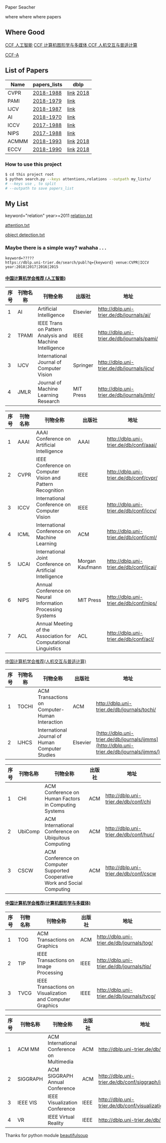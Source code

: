 Paper Seacher

where where where papers

## Where Good
[CCF 人工智能](https://www.ccf.org.cn/xspj/rgzn/)
[CCF 计算机图形学与多媒体 ](https://www.ccf.org.cn/xspj/jsjtxxydmt/)
[CCF 人机交互与普适计算](https://www.ccf.org.cn/xspj/rjjhypsjs/)

[CCF-A](ccf.md)

## List of Papers

| Name | papers_lists | dblp|
|--------|--------|--------|
| CVPR |   [2018-1988](paper_list/cvpr_papers.txt)    | [link](http://dblp.uni-trier.de/db/conf/cvpr/)  [2018](https://github.com/kaluo-zZ/CVPR2018-papers) |
| PAMI |   [2018-1979](paper_list/pami_papers.txt)   |[link](http://dblp.uni-trier.de/db/journals/pami/)|
|IJCV|[2018-1987](paper_list/ijcv_papers.txt)|[link](http://dblp.uni-trier.de/db/journals/ijcv/)|
| AI |[2018-1970](paper_list/ai_papers.txt)|[link](https://dblp.uni-trier.de/db/journals/ai/)|
|ICCV|[2017-1988](paper_list/iccv_papers.txt)|[link](https://dblp.uni-trier.de/db/conf/iccv/)|
|NIPS|[2017-1988](paper_list/nips_papers.txt)|[link](https://dblp.uni-trier.de/db/conf/nips/)|
|ACMMM|[2018-1993](paper_list/acmmm_papers.txt)|[link](https://dblp.uni-trier.de/db/conf/mm/) [2018](http://www.acmmm.org/2018/accepted-papers/)|
|ECCV|[2018-1990](paper_list/eccv_papers.txt)|[link](https://dblp.uni-trier.de/db/conf/eccv/)  [2018](http://openaccess.thecvf.com/ECCV2018.py)|



### How to use this project

```bash
$ cd this project root
$ python search.py --keys attentions,relations --outpath my_lists/
# --keys use , to split
# --outpath to save papers_list
```

## My List

keyword="relation" year>=2011
[relation.txt](my_lists/relation.txt)

[attention.txt](my_lists/attention.txt)

[object detection.txt](my_lists/object_detection.txt)

### Maybe there is a simple way? wahaha . . .

```
keyword=?????
https://dblp.uni-trier.de/search/publ?q={keyword} venue:CVPR|ICCV year:2018|2017|2016|2015
```





#### [中国计算机学会推荐 (人工智能)](https://www.ccf.org.cn/xspj/rgzn/)

| 序号 | 刊物名称 | 刊物全称                                                | 出版社    | 地址                                         |
| ---- | -------- | ------------------------------------------------------- | --------- | -------------------------------------------- |
| 1    | AI       | Artificial Intelligence                                 | Elsevier  | <http://dblp.uni-trier.de/db/journals/ai/>   |
| 2    | TPAMI    | IEEE Trans on Pattern Analysis and Machine Intelligence | IEEE      | <http://dblp.uni-trier.de/db/journals/pami/> |
| 3    | IJCV     | International Journal of Computer Vision                | Springer  | http://dblp.uni-trier.de/db/journals/ijcv/   |
| 4    | JMLR     | Journal of Machine Learning Research                    | MIT Press | http://dblp.uni-trier.de/db/journals/jmlr/   |



| 序号 | 刊物名称 | 刊物全称                                                     | 出版社          | 地址                                      |
| ---- | -------- | ------------------------------------------------------------ | --------------- | ----------------------------------------- |
| 1    | AAAI     | AAAI Conference on Artificial Intelligence                   | AAAI            | <http://dblp.uni-trier.de/db/conf/aaai/>  |
| 2    | CVPR     | IEEE Conference on Computer Vision and Pattern Recognition   | IEEE            | <http://dblp.uni-trier.de/db/conf/cvpr/>  |
| 3    | ICCV     | International Conference on Computer Vision                  | IEEE            | <http://dblp.uni-trier.de/db/conf/iccv/>  |
| 4    | ICML     | International Conference on Machine Learning                 | ACM             | <http://dblp.uni-trier.de/db/conf/icml/>  |
| 5    | IJCAI    | International Joint Conference on Artificial Intelligence    | Morgan Kaufmann | <http://dblp.uni-trier.de/db/conf/ijcai/> |
| 6    | NIPS     | Annual Conference on Neural Information Processing Systems   | MIT Press       | <http://dblp.uni-trier.de/db/conf/nips/>  |
| 7    | ACL      | Annual Meeting of the Association for Computational Linguistics | ACL             | <http://dblp.uni-trier.de/db/conf/acl/>   |



[中国计算机学会推荐(人机交互与普适计算)](https://www.ccf.org.cn/xspj/rjjhypsjs/)

| 序号 | 刊物名称 | 刊物全称                                        | 出版社   | 地址                                                         |
| ---- | -------- | ----------------------------------------------- | -------- | ------------------------------------------------------------ |
| 1    | TOCHI    | ACM Transactions on Computer-Human Interaction  | ACM      | <http://dblp.uni-trier.de/db/journals/tochi/>                |
| 2    | IJHCS    | International Journal of Human Computer Studies | Elsevier | [http://dblp.uni-trier.de/db/journals/ijmms](http://dblp.uni-trier.de/db/journals/ijmms/) |



| 序号 | 刊物名称 | 刊物全称                                                     | 出版社 | 地址                                    |
| ---- | -------- | ------------------------------------------------------------ | ------ | --------------------------------------- |
| 1    | CHI      | ACM Conference on Human Factors in Computing Systems         | ACM    | <http://dblp.uni-trier.de/db/conf/chi>  |
| 2    | UbiComp  | ACM International Conference on Ubiquitous Computing         | ACM    | <http://dblp.uni-trier.de/db/conf/huc/> |
| 3    | CSCW     | ACM Conference on Computer Supported Cooperative Work and Social Computing | ACM    | <http://dblp.uni-trier.de/db/conf/cscw> |

  

#### [中国计算机学会推荐(计算机图形学与多媒体)](https://www.ccf.org.cn/xspj/jsjtxxydmt/)

| 序号 | 刊物名称 | 刊物全称                                                 | 出版社 | 地址                                         |
| ---- | -------- | -------------------------------------------------------- | ------ | -------------------------------------------- |
| 1    | TOG      | ACM Transactions on Graphics                             | ACM    | <http://dblp.uni-trier.de/db/journals/tog/>  |
| 2    | TIP      | IEEE Transactions on Image Processing                    | IEEE   | <http://dblp.uni-trier.de/db/journals/tip/>  |
| 3    | TVCG     | IEEE Transactions on Visualization and Computer Graphics | IEEE   | <http://dblp.uni-trier.de/db/journals/tvcg/> |



| 序号 | 刊物名称 | 刊物全称                                   | 出版社 | 地址                                                        |
| ---- | -------- | ------------------------------------------ | ------ | ----------------------------------------------------------- |
| 1    | ACM MM   | ACM International Conference on Multimedia | ACM    | <http://dblp.uni-trier.de/db/conf/mm/>                      |
| 2    | SIGGRAPH | ACM SIGGRAPH Annual Conference             | ACM    | <http://dblp.uni-trier.de/db/conf/siggraph/index.html>      |
| 3    | IEEE VIS | IEEE Visualization Conference              | IEEE   | <http://dblp.uni-trier.de/db/conf/visualization/index.html> |
| 4    | VR       | IEEE Virtual Reality                       | IEEE   | <http://dblp.uni-trier.de/db/conf/vr/>                      |



Thanks for python module [beautifulsoup](http://beautifulsoup.readthedocs.io/zh_CN/latest/)

